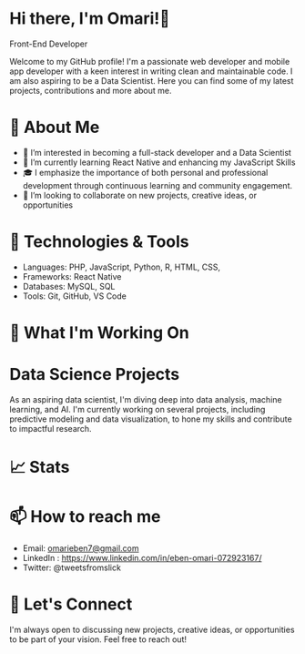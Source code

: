 # Hi there, I'm Omari!👋 
Front-End Developer

Welcome to my GitHub profile! I'm a passionate web developer and mobile app developer with a keen interest in writing clean and maintainable code. I am also aspiring to be a Data Scientist.  Here you can find some of my latest projects, contributions and more about me.
# 🚀 About Me
- 👀 I’m interested in becoming a full-stack developer and a Data Scientist
- 🌱 I’m currently learning React Native and enhancing my JavaScript Skills
- 🎓 I emphasize the importance of both personal and professional development through continuous learning and community engagement.
- 💞️ I’m looking to collaborate on new projects, creative ideas, or opportunities
<!--- 📫 How to reach me omarieben7@gmail.com -->
<!--- ⚡ Fun fact: ...-->


# 🔧 Technologies & Tools
- Languages: PHP, JavaScript, Python, R, HTML, CSS,
- Frameworks: React Native
- Databases: MySQL, SQL
- Tools: Git, GitHub, VS Code

# 🌱 What I'm Working On

# Data Science Projects
As an aspiring data scientist, I'm diving deep into data analysis, machine learning, and AI. I'm currently working on several projects, including predictive modeling and data visualization, to hone my skills and contribute to impactful research.

# 📈 Stats

# 📫 How to reach me
- Email: omarieben7@gmail.com
- LinkedIn : https://www.linkedin.com/in/eben-omari-072923167/
- Twitter: @tweetsfromslick

# 💬 Let's Connect
I'm always open to discussing new projects, creative ideas, or opportunities to be part of your vision. Feel free to reach out!


<!---
Kojo-Jr/Kojo-Jr is a ✨ special ✨ repository because its `README.md` (this file) appears on your GitHub profile.
You can click the Preview link to take a look at your changes.
--->
